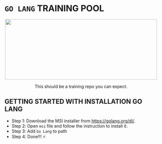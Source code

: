 # `GO LANG` TRAINING POOL

<p align = "center">
  <img src = "https://gophercises.com/img/gophercises_punching.gif" width = "500" height = "200"/>
</p>

<p align = "center">This should be a training repo you can expect.</p>

## GETTING STARTED WITH INSTALLATION GO LANG 
* Step 1: Download the MSI installer from https://golang.org/dl/. 
* Step 2: Open `msi` file and follow the instruction to install it. 
* Step 3: Add `Go Lang` to path
* Step 4: Done!!! :zap:


